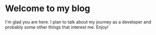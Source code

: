 # Welcome to my blog

I'm glad you are here. I plan to talk about my journey as a developer and probably some other things that interest me. Enjoy!
